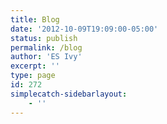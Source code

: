 ```yaml
---
title: Blog
date: '2012-10-09T19:09:00-05:00'
status: publish
permalink: /blog
author: 'ES Ivy'
excerpt: ''
type: page
id: 272
simplecatch-sidebarlayout:
    - ''
---
```

<!DOCTYPE html PUBLIC "-//W3C//DTD HTML 4.0 Transitional//EN" "http://www.w3.org/TR/REC-html40/loose.dtd">
<?xml encoding="UTF-8">
